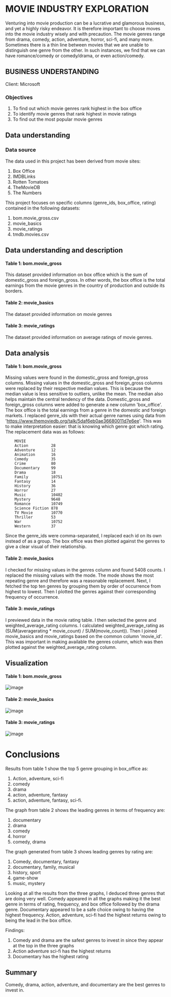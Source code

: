 # MOVIE INDUSTRY EXPLORATION

Venturing into movie production can be a lucrative and glamorous business, and yet a highly risky endeavor.
It is therefore important to choose moves into the movie industry wisely and with precaution.
The movie genres range from drama, comedy, action, adventure, horror, sci-fi, and many more. 
Sometimes there is a thin line between movies that we are unable to distinguish one genre from the other. 
In such instances, we find that we can have romance/comedy or comedy/drama, or even action/comedy. 

## BUSINESS UNDERSTANDING
Client: Microsoft
### Objectives
1. To find out which movie genres rank highest in the box office
2. To identify movie genres that rank highest in movie ratings
3. To find out the most popular movie genres

## Data understanding 
### Data source
The data used in this project has been derived from movie sites:
  1. Box Office
  2. IMDBLinks
  3. Rotten Tomatoes
  4. TheMovieDB
  5. The Numbers
     
This project focuses on specific columns (genre_ids, box_office, rating) contained in the following datasets:
  1. bom.movie_gross.csv
  2. movie_basics
  3. movie_ratings
  4. tmdb.movies.csv

## Data understanding and description
#### Table 1: bom.movie_gross
This dataset provided information on box office which is the sum of domestic_gross and foreign_gross. 
In other words, the box office is the total earnings from the movie genres in the country of production and outside its borders.
#### Table 2: movie_basics
The dataset provided information on movie genres
#### Table 3: movie_ratings
The dataset provided information on average ratings of movie genres.

## Data analysis
#### Table 1: bom.movie_gross
Missing values were found in the domestic_gross and foreign_gross columns.
Missing values in the domestic_gross and foreign_gross columns were replaced by their respective median values.
This is because the median value is less sensitive to outliers, unlike the mean. The median also helps maintain the central tendency of the data.
Domestic_gross and foreign_gross columns were added to generate a new column 'box_office'.
The box office is the total earnings from a genre in the domestic and foreign markets.
I replaced genre_ids with their actual genre names using data from 'https://www.themoviedb.org/talk/5daf6eb0ae36680011d7e6ee'.
This was to make interpretation easier: that is knowing which genre got which rating.
The replacement data was as follows:

        MOVIE
        Action          28
        Adventure       12
        Animation       16
        Comedy          35
        Crime           80
        Documentary     99
        Drama           18
        Family          10751
        Fantasy         14
        History         36
        Horror          27
        Music           10402
        Mystery         9648
        Romance         10749
        Science Fiction 878
        TV Movie        10770
        Thriller        53
        War             10752
        Western         37
Since the genre_ids were comma-separated, I replaced each id on its own instead of as a group.
The box office was then plotted against the genres to give a clear visual of their relationship.
#### Table 2: movie_basics
I checked for missing values in the genres column  and found 5408 counts.
I replaced the missing values with the mode. The mode shows the most repeating genre and therefore was a reasonable replacement.
Next, I fetched the top ten genres by grouping them by order of occurrence from highest to lowest.
Then I plotted the genres against their corresponding frequency of occurrence.
#### Table 3: movie_ratings
I previewed data in the movie rating table. I then selected the genre and weighted_average_rating columns. 
I calculated weighted_average_rating as (SUM(averagerating * movie_count) / SUM(movie_count)).
Then I joined movie_basics and movie_ratings based on the common column 'movie_id'.
This was important in making available the genres column, which was then plotted against the weighted_average_rating column.

## Visualization
#### Table 1: bom.movie_gross

![image](https://github.com/sarah10001/Project-1/assets/151674519/4c43eefe-da96-462c-bb03-b5c74c82bc73)

#### Table 2: movie_basics
![image](https://github.com/sarah10001/Project-1/assets/151674519/17474dc2-e721-4070-b401-51df58e45807)

#### Table 3: movie_ratings
![image](https://github.com/sarah10001/Project-1/assets/151674519/5c6ec9b1-a61a-42d9-8eb6-a9229def3da9)


# Conclusions
Results from table 1 show the top 5 genre grouping in box_office as:
  1. Action, adventure, sci-fi
  2. comedy
  3. drama
  4. action, adventure, fantasy
  5. action, adventure, fantasy, sci-fi.

The graph from table 2 shows the leading genres in terms of frequency are:
  1. documentary
  2. drama
  3. comedy
  4. horror
  5. comedy, drama

The graph generated from table 3 shows leading genres by rating are:
  1. Comedy, documentary, fantasy
  2. documentary, family, musical
  3. history, sport
  4. game-show
  5. music, mystery

Looking at all the results from the three graphs, I deduced three genres that are doing very well.
Comedy appeared in all the graphs making it the best genre in terms of rating, frequency,
and box office followed by the drama genre.
Documentary appeared to be a safe choice owing to having the highest frequency.
Action, adventure, sci-fi had the highest returns owing to being the lead in the box office.

Findings:
  1. Comedy and drama are the safest genres to invest in since they appear at the top in the three graphs
  2. Action adventure sci-fi has the highest returns 
  3. Documentary has the highest rating

## Summary
Comedy, drama, action, adventure, and documentary are the best genres to invest in.

